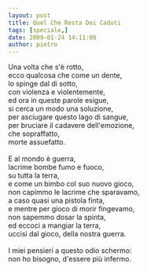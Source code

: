 ```yaml
---
layout: post
title: Quel Che Resta Dei Caduti
tags: [speciale,]
date: 2009-01-24 14:11:00
author: pietro
---
```

Una volta che s'è rotto,<br/>ecco qualcosa che come un dente,<br/>lo spinge dal di sotto,<br/>con violenza e violentemente,<br/>ed ora in queste parole esigue,<br/>si cerca un modo una soluzione,<br/>per asciugare questo lago di sangue,<br/>per bruciare il cadavere dell'emozione,<br/>che sopraffatto,<br/>morte assuefatto.<br/><br/>E al mondo è guerra,<br/>lacrime bombe fumo e fuoco,<br/>su tutta la terra,<br/>e come un bimbo col suo nuovo gioco,<br/>non capimmo le lacrime che sparavamo,<br/>a caso quasi una pistola finta,<br/>e mentre per gioco di morir fingevamo,<br/>non sapemmo dosar la spinta,<br/>ed eccoci a mangiar la terra,<br/>uccisi dal gioco, della nostra guerra.<br/><br/>I miei pensieri a questo odio schermo:<br/>non ho bisogno, d'essere più infermo.
